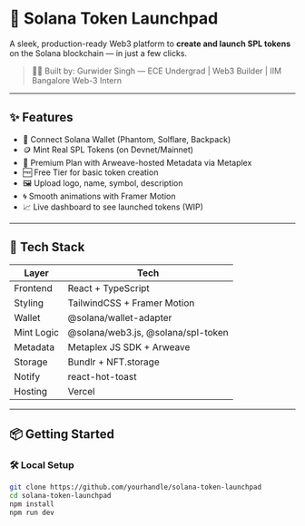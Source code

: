 # 🚀 Solana Token Launchpad

A sleek, production-ready Web3 platform to **create and launch SPL tokens** on the Solana blockchain — in just a few clicks.
 
> 👨‍💻 Built by: Gurwider Singh — ECE Undergrad | Web3 Builder | IIM Bangalore Web-3 Intern

---

## ✨ Features

- 🔐 Connect Solana Wallet (Phantom, Solflare, Backpack)
- 🪙 Mint Real SPL Tokens (on Devnet/Mainnet)
- 🧠 Premium Plan with Arweave-hosted Metadata via Metaplex
- 🆓 Free Tier for basic token creation
- 🖼 Upload logo, name, symbol, description
- 🌀 Smooth animations with Framer Motion
- 📈 Live dashboard to see launched tokens (WIP)


---

## 🔧 Tech Stack

| Layer       | Tech                          |
|-------------|-------------------------------|
| Frontend    | React + TypeScript            |
| Styling     | TailwindCSS + Framer Motion   |
| Wallet      | @solana/wallet-adapter        |
| Mint Logic  | @solana/web3.js, @solana/spl-token |
| Metadata    | Metaplex JS SDK + Arweave     |
| Storage     | Bundlr + NFT.storage          |
| Notify      | react-hot-toast               |
| Hosting     | Vercel                        |

---


## 📦 Getting Started

### 🛠 Local Setup

```bash
git clone https://github.com/yourhandle/solana-token-launchpad
cd solana-token-launchpad
npm install
npm run dev
